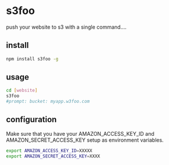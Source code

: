# s3foo

push your website to s3 with a single command....

## install

``` sh
npm install s3foo -g
```

## usage

``` sh
cd [website]
s3foo
#prompt: bucket: myapp.w3foo.com
```

## configuration

Make sure that you have your AMAZON_ACCESS_KEY_ID and AMAZON_SECRET_ACCESS_KEY setup as environment variables.

``` sh
export AMAZON_ACCESS_KEY_ID=XXXXX
export AMAZON_SECRET_ACCESS_KEY=XXXX
``` 


